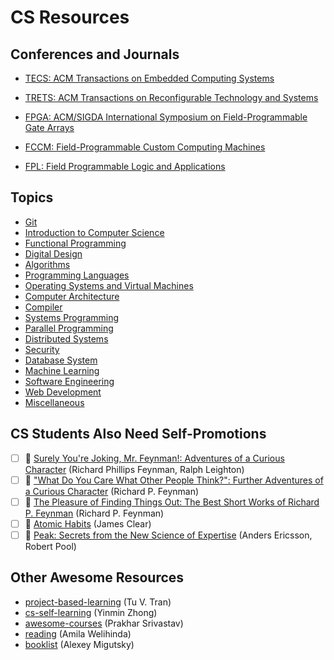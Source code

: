 # CS Resources

## Conferences and Journals

- [TECS: ACM Transactions on Embedded Computing Systems](https://dl.acm.org/journal/tecs)
- [TRETS: ACM Transactions on Reconfigurable Technology and Systems](https://dl.acm.org/journal/trets)

- [FPGA: ACM/SIGDA International Symposium on Field-Programmable Gate Arrays](https://www.isfpga.org/)
- [FCCM: Field-Programmable Custom Computing Machines](https://www.fccm.org/)
- [FPL: Field Programmable Logic and Applications](https://fpl.org/)

## Topics

- [Git](topics/git/README.md)
- [Introduction to Computer Science](topics/introduction-to-computer-science/README.md)
- [Functional Programming](topics/functional-programming/README.md)
- [Digital Design](topics/digital-design/README.md)
- [Algorithms](topics/algorithms/README.md)
- [Programming Languages](topics/programming-languages/README.md)
- [Operating Systems and Virtual Machines](topics/operating-systems-and-virtual-machines/README.md)
- [Computer Architecture](topics/computer-architecture/README.md)
- [Compiler](topics/compiler/README.md)
- [Systems Programming](topics/systems-programming/README.md)
- [Parallel Programming](topics/parallel-programming/README.md)
- [Distributed Systems](topics/distributed-systems/README.md)
- [Security](topics/security/README.md)
- [Database System](topics/database-systems/README.md)
- [Machine Learning](topics/machine-learning/README.md)
- [Software Engineering](topics/software-engineering/README.md)
- [Web Development](topics/web-development/README.md)
- [Miscellaneous](topics/misc/README.md)

## CS Students Also Need Self-Promotions

- [ ] 📖 [Surely You're Joking, Mr. Feynman!: Adventures of a Curious Character](https://www.amazon.sg/Surely-Youre-Joking-Mr-Feynman/dp/0393316041) (Richard Phillips Feynman, Ralph Leighton)
- [ ] 📖 ["What Do You Care What Other People Think?": Further Adventures of a Curious Character](https://www.amazon.com/What-Care-Other-People-Think/dp/0393320928) (Richard P. Feynman)
- [ ] 📖 [The Pleasure of Finding Things Out: The Best Short Works of Richard P. Feynman](https://www.amazon.sg/Pleasure-Finding-Things-Out-Richard/dp/0465023959) (Richard P. Feynman)
- [ ] 📖 [Atomic Habits](https://www.amazon.sg/Atomic-Habits-life-changing-million-bestseller/dp/1847941834/) (James Clear)
- [ ] 📖 [Peak: Secrets from the New Science of Expertise](https://www.amazon.com/Peak-Secrets-New-Science-Expertise-ebook/dp/B011H56MKS) (Anders Ericsson, Robert Pool)

## Other Awesome Resources

- [project-based-learning](https://github.com/practical-tutorials/project-based-learning) (Tu V. Tran)
- [cs-self-learning](https://github.com/PKUFlyingPig/cs-self-learning) (Yinmin Zhong)
- [awesome-courses](https://github.com/prakhar1989/awesome-courses) (Prakhar Srivastav)
- [reading](https://github.com/amilajack/reading) (Amila Welihinda)
- [booklist](https://github.com/mr-mig/booklist) (Alexey Migutsky)
